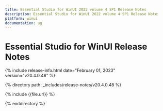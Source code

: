 ```yaml
---
title: Essential Studio for WinUI 2022 volume 4 SP1 Release Notes  
description: Essential Studio for WinUI 2022 volume 4 SP1 Release Notes  
platform: winui
documentation: ug
---
```


# Essential Studio for WinUI  Release Notes  

{% include release-info.html date="February 01, 2023"  version="v20.4.0.48" %} 

{% directory path: _includes/release-notes/v20.4.0.48 %}

{% include {{file.url}} %}

{% enddirectory %}


